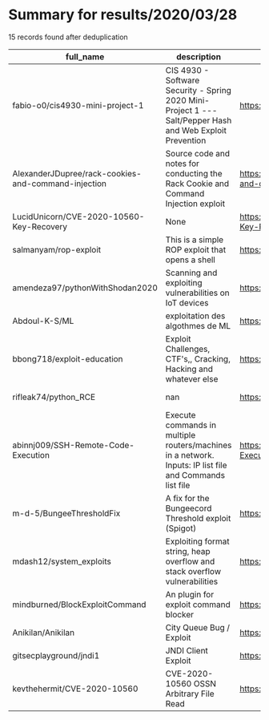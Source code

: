 
# Summary for results/2020/03/28
    
15 records found after deduplication

| full_name | description | html_url | matched_list | matched_count | pushed_at | size | stargazers_count | language | forks_count |
|-----------------------------------------------------|-----------------------------------------------------------------------------------------------------------|------------------------------------------------------------------------|----------------------------------|-----------------|---------------------------|--------|--------------------|------------------|---------------|
| fabio-o0/cis4930-mini-project-1 | CIS 4930 - Software Security - Spring 2020 Mini-Project 1 --- Salt/Pepper Hash and Web Exploit Prevention | https://github.com/fabio-o0/cis4930-mini-project-1 | ['exploit'] | 1 | 2020-03-28 02:29:51+00:00 | 59236 | 0 | JavaScript | 0 |
| AlexanderJDupree/rack-cookies-and-command-injection | Source code and notes for conducting the Rack Cookie and Command Injection exploit | https://github.com/AlexanderJDupree/rack-cookies-and-command-injection | ['command injection', 'exploit'] | 2 | 2020-03-28 18:11:22+00:00 | 1542 | 0 | Python | 0 |
| LucidUnicorn/CVE-2020-10560-Key-Recovery | None | https://github.com/LucidUnicorn/CVE-2020-10560-Key-Recovery | ['cve-2'] | 1 | 2020-03-28 23:37:03+00:00 | 134 | 3 | C | 0 |
| salmanyam/rop-exploit | This is a simple ROP exploit that opens a shell | https://github.com/salmanyam/rop-exploit | ['exploit'] | 1 | 2020-03-28 00:40:00+00:00 | 9804 | 1 | Python | 1 |
| amendeza97/pythonWithShodan2020 | Scanning and exploiting vulnerabilities on IoT devices | https://github.com/amendeza97/pythonWithShodan2020 | ['exploit'] | 1 | 2020-03-28 14:45:43+00:00 | 22 | 0 | Python | 0 |
| Abdoul-K-S/ML | exploitation des algothmes de ML | https://github.com/Abdoul-K-S/ML | ['exploit'] | 1 | 2020-03-28 01:58:54+00:00 | 1153 | 0 | Jupyter Notebook | 0 |
| bbong718/exploit-education | Exploit Challenges, CTF's,, Cracking, Hacking and whatever else | https://github.com/bbong718/exploit-education | ['exploit'] | 1 | 2020-03-28 02:44:50+00:00 | 12 | 0 | C | 0 |
| rifleak74/python_RCE | nan | https://github.com/rifleak74/python_RCE | ['rce'] | 1 | 2020-03-28 07:05:09+00:00 | 5 | 1 | Python | 0 |
| abinnj009/SSH-Remote-Code-Execution | Execute commands in multiple routers/machines in a network. Inputs: IP list file and Commands list file | https://github.com/abinnj009/SSH-Remote-Code-Execution | ['remote code execution'] | 1 | 2020-03-28 00:28:15+00:00 | 16 | 0 | Python | 0 |
| m-d-5/BungeeThresholdFix | A fix for the Bungeecord Threshold exploit (Spigot) | https://github.com/m-d-5/BungeeThresholdFix | ['exploit'] | 1 | 2020-03-28 02:31:23+00:00 | 1 | 0 | | 0 |
| mdash12/system_exploits | Exploiting format string, heap overflow and stack overflow vulnerabilities | https://github.com/mdash12/system_exploits | ['exploit', 'heap overflow'] | 2 | 2020-03-28 05:45:44+00:00 | 145 | 1 | C | 1 |
| mindburned/BlockExploitCommand | An plugin for exploit command blocker | https://github.com/mindburned/BlockExploitCommand | ['exploit'] | 1 | 2020-03-28 08:46:14+00:00 | 0 | 0 | | 0 |
| Anikilan/Anikilan | City Queue Bug / Exploit | https://github.com/Anikilan/Anikilan | ['exploit'] | 1 | 2020-03-28 13:58:30+00:00 | 0 | 0 | | 0 |
| gitsecplayground/jndi1 | JNDI Client Exploit | https://github.com/gitsecplayground/jndi1 | ['exploit'] | 1 | 2020-03-28 16:19:14+00:00 | 3378 | 0 | Java | 0 |
| kevthehermit/CVE-2020-10560 | CVE-2020-10560 OSSN Arbitrary File Read | https://github.com/kevthehermit/CVE-2020-10560 | ['cve-2'] | 1 | 2020-03-28 22:48:39+00:00 | 1062 | 7 | PHP | 3 |
